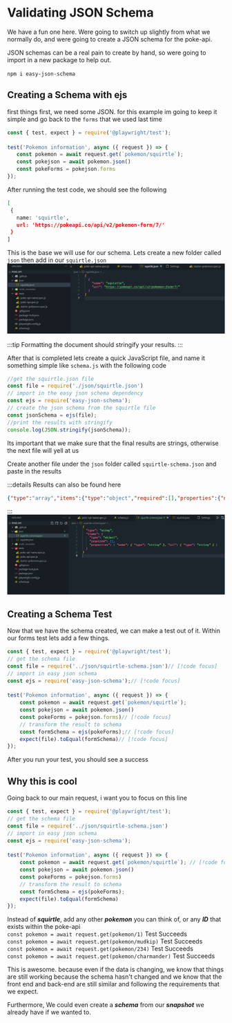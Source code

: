 # Validating JSON Schema

 We have a fun one here. Were going to switch up slightly from what we normally do, and were going to create a JSON schema for the poke-api.

 JSON schemas can be a real pain to create by hand, so were going to import in a new package to help out.

 `npm i easy-json-schema`

 ## Creating a Schema with ejs

 first things first, we need some JSON. for this example im going to keep it simple and go back to the `forms` that we used last time

 ```js
const { test, expect } = require('@playwright/test');

test('Pokemon information', async ({ request }) => {
    const pokemon = await request.get(`pokemon/squirtle`);
    const pokejson = await pokemon.json()
    const pokeForms = pokejson.forms
});
 ```

 After running the test code, we should see the following

 ```sh
[
  {
    name: 'squirtle',
    url: 'https://pokeapi.co/api/v2/pokemon-form/7/'    
  }
] 
```
This is the base we will use for our schema. Lets create a new folder called `json` then add in our `squirtle.json`
![](/schemafolder.png)

:::tip
Formatting the document should stringify your results.
:::

After that is completed lets create a quick JavaScript file, and name it something simple like `schema.js` with the following code

```js
//get the squirtle.json file
const file = require('./json/squirtle.json')
// import in the easy json schema dependency
const ejs = require('easy-json-schema');
// create the json schema from the squirtle file
const jsonSchema = ejs(file);
//print the results with stringify
console.log(JSON.stringify(jsonSchema)); 
```

Its important that we make sure that the final results are strings, otherwise the next file will yell at us

Create another file under the `json` folder called `squirtle-schema.json` and paste in the results

:::details Results can also be found here
```json
{"type":"array","items":{"type":"object","required":[],"properties":{"name":{"type":"string"},"url":{"type":"string"}}}}
```
:::
![](/schemafolder2.png)

## Creating a Schema Test

Now that we have the schema created, we can make a test out of it. Within our forms test lets add a few things.

```js
const { test, expect } = require('@playwright/test'); 
// get the schema file
const file = require('../json/squirtle-schema.json')// [!code focus] 
// import in easy json schema
const ejs = require('easy-json-schema');// [!code focus] 

test('Pokemon information', async ({ request }) => {
    const pokemon = await request.get(`pokemon/squirtle`);
    const pokejson = await pokemon.json()
    const pokeForms = pokejson.forms)// [!code focus] 
    // transform the result to schema
    const formSchema = ejs(pokeForms);// [!code focus] 
    expect(file).toEqual(formSchema)// [!code focus] 
});
```

After you run your test, you should see a success

## Why this is cool

Going back to our main request, i want you to focus on this line
```js
const { test, expect } = require('@playwright/test'); 
// get the schema file
const file = require('../json/squirtle-schema.json')
// import in easy json schema
const ejs = require('easy-json-schema');

test('Pokemon information', async ({ request }) => {
    const pokemon = await request.get(`pokemon/squirtle`); // [!code focus]
    const pokejson = await pokemon.json()
    const pokeForms = pokejson.forms)
    // transform the result to schema
    const formSchema = ejs(pokeForms);
    expect(file).toEqual(formSchema)
});
```
Instead of ***squirtle***, add any other ***pokemon*** you can think of, or any ***ID*** that exists within the poke-api <br>
`const pokemon = await request.get(pokemon/1)` Test Succeeds <br>
`const pokemon = await request.get(pokemon/mudkip)` Test Succeeds <br>
`const pokemon = await request.get(pokemon/234)` Test Succeeds <br>
`const pokemon = await request.get(pokemon/charmander)` Test Succeeds <br>

This is awesome. because even if the data is changing, we know that things are still working because the schema hasn't changed and we know that the front end and back-end are still similar and following the requirements that we expect. <br>

Furthermore, We could even create a ***schema*** from our ***snapshot*** we already have if we wanted to.  

